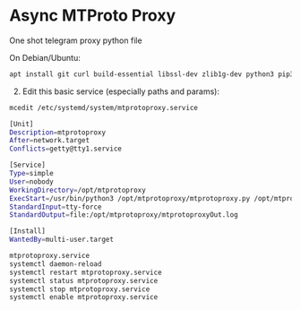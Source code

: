 # Async MTProto Proxy #

One shot telegram proxy python file

On Debian/Ubuntu:
```bash
apt install git curl build-essential libssl-dev zlib1g-dev python3 pip3
```

2. Edit this basic service (especially paths and params):
```bash
mcedit /etc/systemd/system/mtprotoproxy.service

[Unit]
Description=mtprotoproxy
After=network.target
Conflicts=getty@tty1.service

[Service]
Type=simple
User=nobody
WorkingDirectory=/opt/mtprotoproxy
ExecStart=/usr/bin/python3 /opt/mtprotoproxy/mtprotoproxy.py /opt/mtprotoproxy/config.py
StandardInput=tty-force
StandardOutput=file:/opt/mtprotoproxy/mtprotoproxyOut.log

[Install]
WantedBy=multi-user.target

mtprotoproxy.service
systemctl daemon-reload
systemctl restart mtprotoproxy.service
systemctl status mtprotoproxy.service
systemctl stop mtprotoproxy.service
systemctl enable mtprotoproxy.service
```
